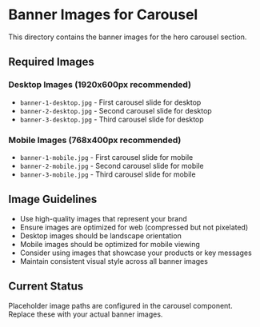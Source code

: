 # Banner Images for Carousel

This directory contains the banner images for the hero carousel section.

## Required Images

### Desktop Images (1920x600px recommended)
- `banner-1-desktop.jpg` - First carousel slide for desktop
- `banner-2-desktop.jpg` - Second carousel slide for desktop  
- `banner-3-desktop.jpg` - Third carousel slide for desktop

### Mobile Images (768x400px recommended)
- `banner-1-mobile.jpg` - First carousel slide for mobile
- `banner-2-mobile.jpg` - Second carousel slide for mobile
- `banner-3-mobile.jpg` - Third carousel slide for mobile

## Image Guidelines
- Use high-quality images that represent your brand
- Ensure images are optimized for web (compressed but not pixelated)
- Desktop images should be landscape orientation
- Mobile images should be optimized for mobile viewing
- Consider using images that showcase your products or key messages
- Maintain consistent visual style across all banner images

## Current Status
Placeholder image paths are configured in the carousel component. Replace these with your actual banner images.
